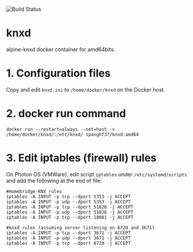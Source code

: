 ![Build Status](https://travis-ci.org/spanghf37/knxd.svg?branch=master)

# knxd
alpine-knxd docker container for amd64bits.

# 1. Configuration files

Copy and edit ```knxd.ini``` to ```/home/docker/knxd``` on the Docker host.

# 2. docker run command

```
docker run --restart=always --net=host -v /home/docker/knxd/:/etc/knxd/ spanghf37/knxd:amd64
```

# 3. Edit iptables (firewall) rules
On Photon OS (VMWare), edit script ```iptables``` under ```/etc/systemd/scripts``` and add the following at the end of file:

```
#Homebridge-KNX rules
iptables -A INPUT -p tcp --dport 5353 -j ACCEPT
iptables -A INPUT -p udp --dport 5353 -j ACCEPT
iptables -A INPUT -p tcp --dport 51826 -j ACCEPT
iptables -A INPUT -p udp --dport 51826 -j ACCEPT
iptables -A INPUT -p tcp --dport 18081 -j ACCEPT

#knxd rules (assuming server listening on 6720 and 3671)
iptables -A INPUT -p tcp --dport 3671 -j ACCEPT
iptables -A INPUT -p udp --dport 3671 -j ACCEPT
iptables -A INPUT -p tcp --dport 6720 -j ACCEPT
```
